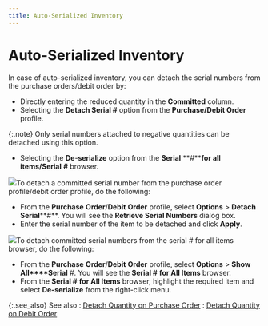 ```yaml
---
title: Auto-Serialized Inventory
---
```


# Auto-Serialized Inventory


In case of auto-serialized inventory, you can detach the serial numbers  from the purchase orders/debit order by:

- Directly entering  the reduced quantity in the **Committed**  column.
- Selecting the  **Detach Serial #** option from the  **Purchase/Debit Order** profile.



{:.note}
Only serial numbers attached to negative quantities  can be detached using this option.

- Selecting the  **De**-**serialize**  option from the **Serial** **#****for all items/Serial** **#**  browser.



![]({{site.pp_baseurl}}/img/steps.gif)To detach a committed serial number from the  purchase order profile/debit order profile, do the following:

- From the **Purchase** **Order**/**Debit** **Order** profile, select **Options**  > **Detach** **Serial****#**. You will see the **Retrieve 
 Serial Numbers** dialog box.
- Enter the serial  number of the item to be detached and click **Apply**.



![]({{site.pp_baseurl}}/img/steps.gif)To detach committed serial numbers from the  serial # for all items browser, do the following:

- From the **Purchase** **Order**/**Debit** **Order** profile, select **Options**  > **Show** **All****Serial** #. You will see the **Serial #** **for 
 All Items** browser.
- From the **Serial #** **for 
 All Items** browser, highlight the required item and select **De-serialize** from the right-click menu.



{:.see_also}
See also
: [Detach  Quantity on Purchase Order]({{site.pp_baseurl}}/purc-proc/pos/po-processes/cmt-items-po/detach-items/detach_quantity_common_content_for_purchase_and_purchase_ret_docs.html)
: [Detach  Quantity on Debit Order]({{site.pp_baseurl}}/return-proc/dos/do-processes/attaching-items-do/detach-qty-committed/detaching_quantities_committed_purchase_return_documents.html)
